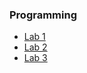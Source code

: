 ### Programming

* [Lab 1](https://github.com/Nikiroiduk/Programming/tree/master/lab1_MemoryManagment)
* [Lab 2](https://github.com/Nikiroiduk/Programming/tree/master/lab2_ClassesAndObjectsEncapsulationOperators)
* [Lab 3](https://github.com/Nikiroiduk/Programming/tree/master/lab3_InheritancePolymorphismInterfaces)
